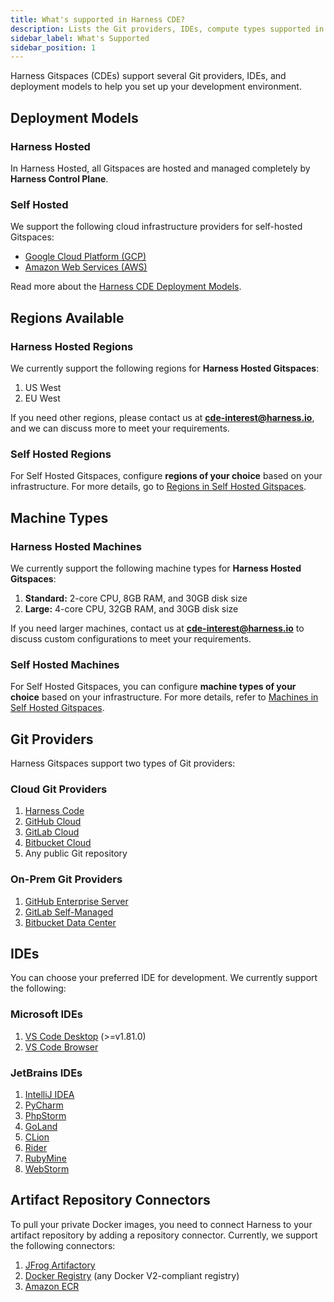```yaml
---
title: What's supported in Harness CDE?
description: Lists the Git providers, IDEs, compute types supported in Harness Gitspaces.
sidebar_label: What's Supported
sidebar_position: 1
---
```


Harness Gitspaces (CDEs) support several Git providers, IDEs, and deployment models to help you set up your development environment.

## Deployment Models

### Harness Hosted
In Harness Hosted, all Gitspaces are hosted and managed completely by **Harness Control Plane**. 

### Self Hosted
We support the following cloud infrastructure providers for self-hosted Gitspaces:
- [Google Cloud Platform (GCP)](https://cloud.google.com/docs)
- [Amazon Web Services (AWS)](https://docs.aws.amazon.com/)

Read more about the [Harness CDE Deployment Models](/docs/cloud-development-environments/introduction/self-hosted.md). 

## Regions Available

### Harness Hosted Regions

We currently support the following regions for **Harness Hosted Gitspaces**:

1. US West
2. EU West

If you need other regions, please contact us at **[cde-interest@harness.io](mailto:cde-interest@harness.io)**, and we can discuss more to meet your requirements.

### Self Hosted Regions

For Self Hosted Gitspaces, configure **regions of your choice** based on your infrastructure. 
For more details, go to [Regions in Self Hosted Gitspaces](/docs/cloud-development-environments/self-hosted-gitspaces/steps/gitspace-infra-ui.md#configure-regions).

## Machine Types

### Harness Hosted Machines

We currently support the following machine types for **Harness Hosted Gitspaces**:

1. **Standard:** 2-core CPU, 8GB RAM, and 30GB disk size
2. **Large:** 4-core CPU, 32GB RAM, and 30GB disk size

If you need larger machines, contact us at **[cde-interest@harness.io](mailto:cde-interest@harness.io)** to discuss custom configurations to meet your requirements.

### Self Hosted Machines

For Self Hosted Gitspaces, you can configure **machine types of your choice** based on your infrastructure. For more details, refer to [Machines in Self Hosted Gitspaces](/docs/cloud-development-environments/self-hosted-gitspaces/steps/manage-self-hosted.md#add-machines-in-gitspace-infrastructure).

## Git Providers

Harness Gitspaces support two types of Git providers:

### Cloud Git Providers

1. [Harness Code](https://developer.harness.io/docs/code-repository/get-started/overview/)
2. [GitHub Cloud](https://docs.github.com/en/get-started/start-your-journey/about-github-and-git)
3. [GitLab Cloud](https://about.gitlab.com/)
4. [Bitbucket Cloud](https://support.atlassian.com/bitbucket-cloud/docs/get-started-with-bitbucket-cloud/)
5. Any public Git repository

### On-Prem Git Providers

1. [GitHub Enterprise Server](https://docs.github.com/en/enterprise-server@3.14/admin/overview/about-github-enterprise-server)
2. [GitLab Self-Managed](https://docs.gitlab.com/subscriptions/self_managed/)
3. [Bitbucket Data Center](https://www.atlassian.com/enterprise/data-center/bitbucket)

## IDEs

You can choose your preferred IDE for development. We currently support the following:

### Microsoft IDEs

1. [VS Code Desktop](https://code.visualstudio.com/) (>=v1.81.0)
2. [VS Code Browser](https://code.visualstudio.com/docs/editor/vscode-web)

### JetBrains IDEs

1. [IntelliJ IDEA](https://www.jetbrains.com/idea/)
2. [PyCharm](https://www.jetbrains.com/pycharm/)
3. [PhpStorm](https://www.jetbrains.com/phpstorm/)
4. [GoLand](https://www.jetbrains.com/go/)
5. [CLion](https://www.jetbrains.com/clion/)
6. [Rider](https://www.jetbrains.com/rider/)
7. [RubyMine](https://www.jetbrains.com/ruby/)
8. [WebStorm](https://www.jetbrains.com/webstorm/)

## Artifact Repository Connectors

To pull your private Docker images, you need to connect Harness to your artifact repository by adding a repository connector. Currently, we support the following connectors:

1. [JFrog Artifactory](https://developer.harness.io/docs/platform/connectors/cloud-providers/ref-cloud-providers/artifactory-connector-settings-reference)
2. [Docker Registry](https://developer.harness.io/docs/platform/connectors/cloud-providers/ref-cloud-providers/docker-registry-connector-settings-reference) (any Docker V2-compliant registry)
3. [Amazon ECR](https://developer.harness.io/docs/platform/connectors/cloud-providers/add-aws-connector)

